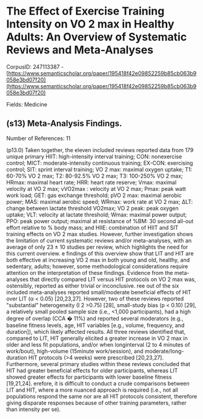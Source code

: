 # The Effect of Exercise Training Intensity on VO 2 max in Healthy Adults: An Overview of Systematic Reviews and Meta-Analyses

CorpusID: 247113387 - [https://www.semanticscholar.org/paper/195418f42e09852259b85cb063b9058e3bd07f20](https://www.semanticscholar.org/paper/195418f42e09852259b85cb063b9058e3bd07f20)

Fields: Medicine

## (s13) Meta-Analysis Findings.
Number of References: 11

(p13.0) Taken together, the eleven included reviews reported data from 179 unique primary HIIT: high-intensity interval training; CON: nonexercise control; MICT: moderate-intensity continuous training; EX-CON: exercising control; SIT: sprint interval training; VO 2 max: maximal oxygen uptake; T1: 60-70% VO 2 max; T2: 80-92.5% VO 2 max; T3: 100-250% VO 2 max; HRmax: maximal heart rate; HRR: heart rate reserve; Vmax: maximal velocity at VO 2 max; vVO2max : velocity at VO 2 max; Pmax: peak watt work load; GET: gas exchange threshold; pVO 2 max: maximal aerobic power; MAS: maximal aerobic speed; WRmax: work rate at VO 2 max; ∆LT: change between lactate threshold VO2max; VO 2 peak: peak oxygen uptake; VLT: velocity at lactate threshold; Wmax: maximal power output; PPO: peak power output; maximal at resistance of %BM: 30 second all-out effort relative to % body mass; and HIIE: combination of HIIT and SIT training effects on VO 2 max studies. However, further investigation shows the limitation of current systematic reviews and/or meta-analyses, with an average of only 23 ± 10 studies per review, which highlights the need for this current overview. e findings of this overview show that LIT and HIT are both effective at increasing VO 2 max in both young and old, healthy, and sedentary, adults; however, some methodological considerations require attention on the interpretation of these findings. Evidence from the meta-analyses that directly compared LIT versus HIT protocols on VO 2 max was, ostensibly, reported as either trivial or inconclusive. ree out of the six included meta-analyses reported small/moderate beneficial effects of HIT over LIT (α < 0.05) [20,23,27]. However, two of these reviews reported "substantial" heterogeneity (I 2 >0.75) [28], small-study bias (p < 0.10) [29], a relatively small pooled sample size (i.e., <1,000 participants), had a high degree of overlap (CCA � 11%) and reported several moderators (e.g., baseline fitness levels, age, HIT variables [e.g., volume, frequency, and duration]), which likely affected results. All three reviews identified that, compared to LIT, HIT generally elicited a greater increase in VO 2 max in older and less fit populations, and/or when longinterval (2 to 4 minutes of work/bout), high-volume (15minute work/session), and moderate/long-duration HIT protocols (>4 weeks) were prescribed [20,23,27]. Furthermore, several primary studies within these reviews concluded that HIT had greater beneficial effects for older participants, whereas LIT showed greater effects for participants with lower baseline fitness [19,21,24]. erefore, it is difficult to conduct a crude comparisons between LIT and HIT, where a more nuanced approach is required (i.e., not all populations respond the same nor are all HIT protocols consistent, therefore giving disparate responses because of other training parameters, rather than intensity per se).
